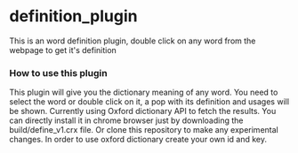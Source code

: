 # definition_plugin
This is an word definition plugin, double click on any word from the webpage to get it's definition

### How to use this plugin ###
This plugin will give you the dictionary meaning of any word. You need to select the word or double click on it, a pop with its definition and usages will be shown. Currently using Oxford dictionary API to fetch the results. 
You can directly install it in chrome browser just by downloading the build/define_v1.crx file.
Or clone this repository to make any experimental changes. In order to use oxford dictionary create your own id and key.
